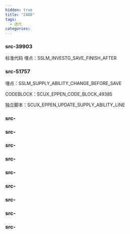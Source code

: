 ```yaml
---
hidden: true
title: "2408"
tags:
  - 迭代
categories:
---
```




### src-39903

标准代码
埋点：SSLM_INVESTG_SAVE_FINISH_AFTER

### src-51757

埋点：SSLM_SUPPLY_ABILITY_CHANGE_BEFORE_SAVE

CODEBLOCK：SCUX_EPPEN_CODE_BLOCK_49385

独立脚本：SCUX_EPPEN_UPDATE_SUPPLY_ABILITY_LINE


### src-


### src-

### src-

### src-

### src-

### src-

### src-

### src-

### src-